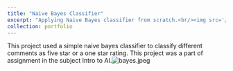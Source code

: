 ```yaml
---
title: "Naive Bayes Classifier"
excerpt: "Applying Naive Bayes classifier from scratch.<br/><img src='/ai/images/NBC/bayes.jpeg'>"
collection: portfolio
---
```

This project used a simple naive bayes classifier to classify different comments as five star or a one star rating. This project was a part of assignment in the subject Intro to AI.![bayes.jpeg](/ai/blob/master/images/portfolio-1/bayes.jpeg)
